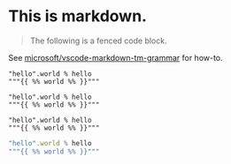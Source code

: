 # This is markdown.

> The following is a fenced code block.

See [microsoft/vscode-markdown-tm-grammar](https://github.com/microsoft/vscode-markdown-tm-grammar) for how-to.

```
"hello".world % hello
"""{{ %% world %% }}"""
```

```cp
"hello".world % hello
"""{{ %% world %% }}"""
```

```counterpoint
"hello".world % hello
"""{{ %% world %% }}"""
```

```js
"hello".world % hello
"""{{ %% world %% }}"""
```
